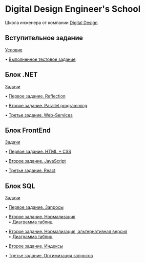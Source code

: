 # Digital Design Engineer's School

Школа инженера от компании [Digital Design](https://digdes.ru/it-university/shkola-inzhenera)


## Вступительное задание 
[Условие](https://docs.google.com/document/d/1IbihFMFaPLuBVJeAeonxhiogJ1ll447q/edit#heading=h.gjdgxs)

• [Выполненное тестовое задание](https://github.com/Escaper2/DigitalDesign-Engineer-School/tree/master/TextAnalyzer/TextAnalyzer)

## Блок .NET

[Задачи](https://docs.google.com/document/d/1zQWboO4BlXubMX-Ic_V9HX8e7aNG8Z48/edit?usp=sharing&ouid=108138686845824193994&rtpof=true&sd=true)

• [Первое задание. Reflection](https://github.com/Escaper2/DigitalDesign-Engineer-School/edit/master/README.md)

• [Второе задание. Parallel programming](https://github.com/Escaper2/DigitalDesign-Engineer-School/tree/master/TextAnalyzer/SecondTask)

• [Третье задание. Web-Services](https://github.com/Escaper2/DigitalDesign-Engineer-School/tree/master/TextAnalyzer/ThirdTask)

## Блок FrontEnd

[Задачи](https://docs.google.com/document/d/1ss9NCrRyuNK-B3qJXlKmO8t04G6bOpHj/edit?usp=sharing&ouid=108138686845824193994&rtpof=true&sd=true)

• [Первое задание. HTML + CSS](https://github.com/Escaper2/DigitalDesign-Engineer-School/tree/master/DigitalDesign.Frontend/FirstTask)

• [Второе задание. JavaScript](https://github.com/Escaper2/DigitalDesign-Engineer-School/tree/master/DigitalDesign.Frontend/SecondTask)

• [Третье задание. React](https://github.com/Escaper2/DigitalDesign-Engineer-School/tree/master/DigitalDesign.Frontend/ThirdTask)

## Блок SQL

[Задачи](https://docs.google.com/document/d/1_oguV5uQfBG9Q1bgQYI2EP12yx0sDE2i/edit?usp=sharing&ouid=108138686845824193994&rtpof=true&sd=true)

• [Первое задание. Запросы](https://github.com/Escaper2/DigitalDesign-Engineer-School/blob/master/DigitalDesign.SQL/FirstTask.sql)

• [Второе задание. Нормализация](https://github.com/Escaper2/DigitalDesign-Engineer-School/blob/master/DigitalDesign.SQL/SecondTask/SecondTask.sql)  
 &nbsp;&nbsp;&nbsp;• [Диаграмма таблиц](https://github.com/Escaper2/DigitalDesign-Engineer-School/blob/master/DigitalDesign.SQL/SecondTask/SecondTaskDiagram.jpg)

• [Второе задание. Нормализация, альтернативная версия](https://github.com/Escaper2/DigitalDesign-Engineer-School/blob/master/DigitalDesign.SQL/SecondTask/AlternativeSecondTask.sql)  
 &nbsp;&nbsp;&nbsp;• [Диаграмма таблиц](https://github.com/Escaper2/DigitalDesign-Engineer-School/blob/master/DigitalDesign.SQL/SecondTask/AlternativeSecondTaskDiagram.jpg)
 
• [Второе задание. Индексы](https://github.com/Escaper2/DigitalDesign-Engineer-School/blob/master/DigitalDesign.SQL/SecondTask/IndexesTask.docx)

• [Третье задание. Оптимизация запросов](https://github.com/Escaper2/DigitalDesign-Engineer-School/blob/master/DigitalDesign.SQL/ThirdTask.sql)


